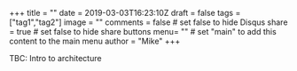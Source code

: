 +++
title = ""
date = 2019-03-03T16:23:10Z
draft = false
tags = ["tag1","tag2"]
image = ""
comments = false # set false to hide Disqus
share = true	# set false to hide share buttons
menu= ""		# set "main" to add this content to the main menu
author = "Mike"
+++

TBC: Intro to architecture